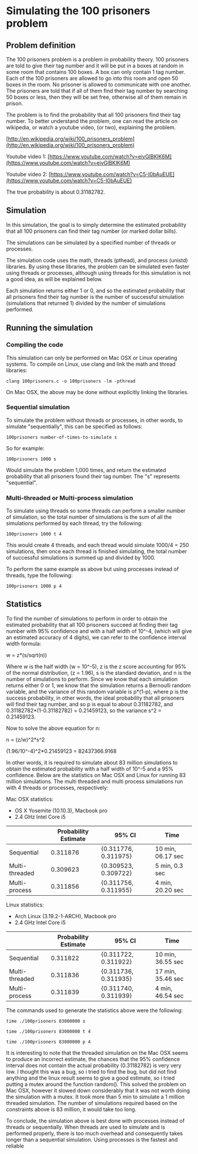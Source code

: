# Simulating the 100 prisoners problem

## Problem definition

The 100 prisoners problem is a problem in probability theory. 100 prisoners are told to give their tag number and it will be put in a boxes at random in some room that contains 100 boxes. A box can only contain 1 tag number. Each of the 100 prisoners are allowed to go into this room and open 50 boxes in the room. No prisoner is allowed to communicate with one another. The prisoners are told that if all of them find their tag number by searching 50 boxes or less, then they will be set free, otherwise all of them remain in prison.

The problem is to find the probability that all 100 prisoners find their tag number.
To better understand the problem, one can read the article on wikipedia, or watch a youtube video, \(or two\), explaining the problem.

[http://en.wikipedia.org/wiki/100_prisoners_problem](http://en.wikipedia.org/wiki/100_prisoners_problem)

Youtube video 1: [https://www.youtube.com/watch?v=eivGlBKlK6M](https://www.youtube.com/watch?v=eivGlBKlK6M)

Youtube video 2: [https://www.youtube.com/watch?v=C5-I0bAuEUE](https://www.youtube.com/watch?v=C5-I0bAuEUE)

The true probability is about 0.31182782.

## Simulation

In this simulation, the goal is to simply determine the estimated probability that all 100 prisoners can find their tag number \(or marked dollar bills\).

The simulations can be simulated by a specified number of threads or processes.

The simulation code uses the math, threads \(pthead\), and process \(unistd\) libraries. By using these libraries, the problem can be simulated even faster using threads or processes, although using threads for this simulation is not a good idea, as will be explained below.

Each simulation returns either 1 or 0, and so the estimated probability that all prisoners find their tag number is the number of successful simulation \(simulations that returned 1\) divided by the number of simulations performed.

## Running the simulation

### Compiling the code

This simulation can only be performed on Mac OSX or Linux operating systems. To compile on Linux, use clang and link the math and thread libraries:

`clang 100prisoners.c -o 100prisoners -lm -pthread`

On Mac OSX, the above may be done without explicitly linking the libraries.

### Sequential simulation

To simulate the problem without threads or processes, in other words, to
simulate "sequentially", this can be specified as follows:

`100prisoners number-of-times-to-simulate s`

So for example:

`100prisoners 1000 s`

Would simulate the problem 1,000 times, and return the estimated probability that all prisoners found their tag number. The "s" represents "sequential".

### Multi-threaded or Multi-process simulation

To simulate using threads so some threads can perform a smaller number of simulation, so the total number of simulations is the sum of all the simulations performed by each thread, try the following:

`100prisoners 1000 t 4`

This would create 4 threads, and each thread would simulate 1000/4 = 250 simulations, then once each thread is finished simulating, the total number of successful simulations is summed up and divided by 1000.

To perform the same example as above but using processes instead of threads, type the following:

`100prisoners 1000 p 4`

## Statistics

To find the number of simulations to perform in order to obtain the estimated probability that all 100 prisoners succeed at finding their tag number with 95% confidence and with a half width of 10^-4, \(which will give an estimated accuracy of 4 digits\), we can refer to the confidence interval width formula:

w = z*\(s/sqrt\(n\)\)

Where *w* is the half width \(w = 10^-5\), z is the z score accounting for 95% of the normal distribution, \(z = 1.96\), s is the standard deviation, and n is the number of simulations to perform. Since we know that each simulation returns either 0 or 1, we know that the simulation returns a Bernoulli random variable, and the variance of this random variable is p\*\(1-p\), where p is the success probability, in other words, the ideal probability that all prisoners will find their tag number, and so p is equal to about 0.31182782, and 0.31182782\*\(1-0.31182782\) = 0.21459123, so the variance s^2 = 0.21459123.

Now to solve the above equation for n:

n = \(z/w\)^2\*s^2

\(1.96/10^-4\)^2\*0.21459123 = 82437366.9168

In other words, it is required to simulate about 83 million simulations to obtain the estimated probability with a half width of 10^-5 and a 95% confidence. Below are the statistics on Mac OSX and Linux for running 83 million simulations. The multi threaded and multi process simulations run with 4 threads or processes, respectively:


Mac OSX statistics:

+ OS X Yosemite \(10.10.3\), Macbook pro
+ 2.4 GHz Intel Core i5

|                | Probability Estimate | 95% CI               | Time              |
|----------------|----------------------|----------------------|-------------------|
| Sequential     | 0.311876             | {0.311776, 0.311975} | 10 min, 06.17 sec |
| Multi-threaded | 0.309623             | {0.309523, 0.309722} | 5 min, 0.3 sec    |
| Multi-process  | 0.311856             | {0.311756, 0.311955} | 4 min, 20.20 sec  |


Linux statistics:

+ Arch Linux \(3.19.2-1-ARCH\), Macbook pro
+ 2.4 GHz Intel Core i5

|                | Probability Estimate | 95% CI               | Time              |
|----------------|----------------------|----------------------|-------------------|
| Sequential     | 0.311822             | {0.311722, 0.311922} | 10 min, 36.55 sec |
| Multi-threaded | 0.311836             | {0.311736, 0.311935} | 17 min, 35.46 sec |
| Multi-process  | 0.311839             | {0.311740, 0.311939} | 4 min, 46.54 sec  |


The commands used to generate the statistics above were the following:

`time ./100prisoners 83000000 s`

`time ./100prisoners 83000000 t 4`

`time ./100prisoners 83000000 p 4`


It is interesting to note that the threaded simulation on the Mac OSX seems to produce an incorrect estimate, the chances that the 95% confidence interval does not contain the actual probability (0.31182782) is very very low. I thought this was a bug, so i tried to find the bug, but did not find anything and the linux result seems to give a good estimate, so i tried putting a mutex around the function random(). This solved the problem on Mac OSX, however it slowed down considerably that it was not worth doing the simulation with a mutex. It took more than 5 min to simulate a 1 million threaded simulation. The number of simulations required based on the constraints above is 83 million, it would take too long.

To conclude, the simulation above is best done with processes instead of threads or sequentially. When threads are used to simulate and is performed properly, there is too much overhead and consequently takes longer than a sequential simulation. Using processes is the fastest and reliable
